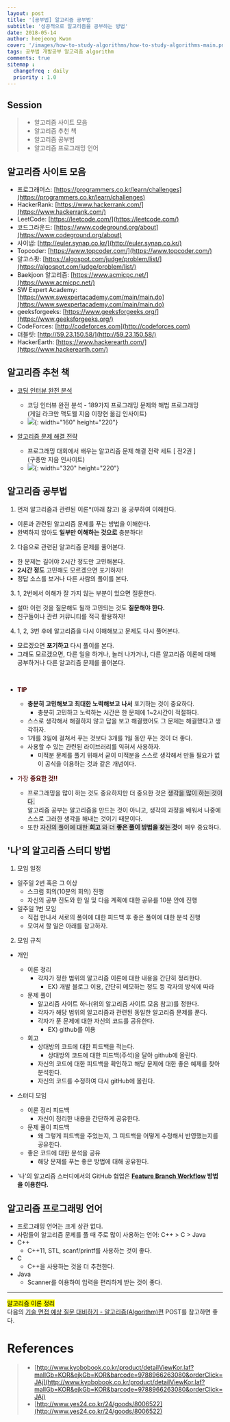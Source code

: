 ```yaml
---
layout: post
title: '[공부법] 알고리즘 공부법'
subtitle: '성공적으로 알고리즘을 공부하는 방법'
date: 2018-05-14
author: heejeong Kwon
cover: '/images/how-to-study-algorithms/how-to-study-algorithms-main.png'
tags: 공부법 개발공부 알고리즘 algorithm
comments: true
sitemap :
  changefreq : daily
  priority : 1.0
---
```


## Session
> - 알고리즘 사이트 모음
> - 알고리즘 추천 책
> - 알고리즘 공부법
> - 알고리즘 프로그래밍 언어


## 알고리즘 사이트 모음

* 프로그래머스: [https://programmers.co.kr/learn/challenges](https://programmers.co.kr/learn/challenges)
* HackerRank: [https://www.hackerrank.com/](https://www.hackerrank.com/)
* LeetCode: [https://leetcode.com/](https://leetcode.com/)
* 코드그라운드: [https://www.codeground.org/about](https://www.codeground.org/about)
* 사이냅: [http://euler.synap.co.kr/](http://euler.synap.co.kr/)
* Topcoder: [https://www.topcoder.com/](https://www.topcoder.com/)
* 알고스팟: [https://algospot.com/judge/problem/list/](https://algospot.com/judge/problem/list/)
* Baekjoon 알고리즘: [https://www.acmicpc.net/](https://www.acmicpc.net/)
* SW Expert Academy: [https://www.swexpertacademy.com/main/main.do](https://www.swexpertacademy.com/main/main.do)
* geeksforgeeks: [https://www.geeksforgeeks.org/](https://www.geeksforgeeks.org/)
* CodeForces: [http://codeforces.com](http://codeforces.com)
* 더블릿: [http://59.23.150.58/](http://59.23.150.58/)
* HackerEarth: [https://www.hackerearth.com/](https://www.hackerearth.com/)

## 알고리즘 추천 책

* [코딩 인터뷰 완전 분석](http://www.kyobobook.co.kr/product/detailViewKor.laf?mallGb=KOR&ejkGb=KOR&barcode=9788966263080&orderClick=JAj)
  * 코딩 인터뷰 완전 분석 - 189가지 프로그래밍 문제와 해법 프로그래밍 <br> (게일 라크만 맥도웰 지음  이창현 옮김  인사이트)
  * ![](/images/how-to-study-algorithms/book1.png){: width="160" height="220"}

* [알고리즘 문제 해결 전략](http://www.yes24.co.kr/24/goods/8006522)
  * 프로그래밍 대회에서 배우는 알고리즘 문제 해결 전략 세트 [ 전2권 ] <br> (구종만 지음  인사이트)
  * ![](/images/how-to-study-algorithms/book2.png){: width="320" height="220"}


## 알고리즘 공부법
1. 먼저 알고리즘과 관련된 이론*(아래 참고) 을 공부하여 이해한다.
  * 이론과 관련된 알고리즘 문제를 푸는 방법을 이해한다.
  * 완벽하지 않아도 **일부만 이해하는 것으로** 충분하다!
2. 다음으로 관련된 알고리즘 문제를 풀어본다.
  * 한 문제는 길어야 2시간 정도만 고민해본다.
  * **2시간 정도** 고민해도 모르겠으면 포기하자!
  * 정답 소스를 보거나 다른 사람의 풀이를 본다.
3. 1, 2번에서 이해가 잘 가지 않는 부분이 있으면 질문한다.
  * 설마 이런 것을 질문해도 될까 고민되는 것도 **질문해야 한다.**
  * 친구들이나 관련 커뮤니티를 적극 활용하자!
4. 1, 2, 3번 후에 알고리즘을 다시 이해해보고 문제도 다시 풀어본다.
  * 모르겠으면 **포기하고** 다시 풀이를 본다.
  * 그래도 모르겠으면, 다른 일을 하거나, 놀러 나가거나, 다른 알고리즘 이론에 대해 공부하거나 다른 알고리즘 문제를 풀어본다.
<br>

* <span style="color:#4d0000">**TIP**</span>
  * **충분히 고민해보고 최대한 노력해보고 나서** 포기하는 것이 중요하다.
    * 충분히 고민하고 노력하는 시간은 한 문제에 1~2시간이 적절하다.
  * 스스로 생각해서 해결하지 않고 답을 보고 해결했어도 그 문제는 해결했다고 생각하자.
  * 1개를 3일에 걸쳐서 푸는 것보다 3개를 1일 동안 푸는 것이 더 좋다.
  * 사용할 수 있는 관련된 라이브러리를 익혀서 사용하자.
    * 미적분 문제를 풀기 위해서 굳이 미적분을 스스로 생각해서 만들 필요가 없이 공식을 이용하는 것과 같은 개념이다.

* <span style="color:#4d0000">가장 **중요한 것!!**</span>
  * 프로그래밍을 많이 하는 것도 중요하지만 더 중요한 것은 <span style="background-color: #e1e1e1">생각을 많이 하는 것이다.</span> <br> 알고리즘 공부는 알고리즘을 만드는 것이 아니고, 생각의 과정을 배워서 나중에 스스로 그러한 생각을 해내는 것이기 때문이다.
  * 또한 <span style="background-color: #e1e1e1">자신의 풀이에 대한 **회고** 와 더 **좋은 풀이 방법을 찾는 것**</span>이 매우 중요하다.


## '나'의 알고리즘 스터디 방법
1. 모임 일정
* 일주일 2번 혹은 그 이상
  * 스크럼 회의(10분의 회의) 진행
  * 자신의 공부 진도와 한 일 및 다음 계획에 대한 공유를 10분 안에 진행
* 일주일 1번 모임
  * 직접 만나서 서로의 풀이에 대한 피드백 후 좋은 풀이에 대한 분석 진행
  * 모여서 할 일은 아래를 참고하자.

2. 모임 규칙

* 개인
  * 이론 정리
    * 각자가 정한 범위의 알고리즘 이론에 대한 내용을 간단히 정리한다.
      * EX) 개발 블로그 이용, 간단히 메모하는 정도 등 각자의 방식에 따라
  * 문제 풀이
    * 알고리즘 사이트 하나(위의 알고리즘 사이트 모음 참고)를 정한다.
    * 각자가 해당 범위의 알고리즘과 관련된 동일한 알고리즘 문제를 푼다.
    * 각자가 푼 문제에 대한 자신의 코드를 공유한다.
      * EX) github를 이용
  * 회고
    * 상대방의 코드에 대한 피드백을 적는다.
      * 상대방의 코드에 대한 피드백(주석)을 달아 github에 올린다.
    * 자신의 코드에 대한 피드백을 확인하고 해당 문제에 대한 좋은 예제를 찾아 분석한다.
    * 자신의 코드를 수정하여 다시 gitHub에 올린다.

* 스터디 모임
  * 이론 정리 피드백
    * 자신이 정리한 내용을 간단하게 공유한다.
  * 문제 풀이 피드백
    * 왜 그렇게 피드백을 주었는지, 그 피드백을 어떻게 수정해서 반영했는지를 공유한다.
  * 좋은 코드에 대한 분석을 공유
    * 해당 문제를 푸는 좋은 방법에 대해 공유한다.

* '나'의 알고리즘 스터디에서의 GitHub 협업은 **[Feature Branch Workflow](https://gmlwjd9405.github.io/2017/10/27/how-to-collaborate-on-GitHub-1.html) 방법을 이용한다.**


## 알고리즘 프로그래밍 언어
* 프로그래밍 언어는 크게 상관 없다.
* 사람들이 알고리즘 문제를 풀 때 주로 많이 사용하는 언어: C++ > C > Java
* C++
  * C++11, STL, scanf/printf를 사용하는 것이 좋다.
* C
  * C++을 사용하는 것을 더 추천한다.
* Java
  * Scanner를 이용하여 입력을 편리하게 받는 것이 좋다.

---

<mark>알고리즘 이론 정리</mark>  
다음의 [기술 면접 예상 질문 대비하기 - 알고리즘(Algorithm)편](https://gmlwjd9405.github.io/2017/10/01/basic-concepts-of-development-algorithm.html) POST를 참고하면 좋다.


# References
> - [http://www.kyobobook.co.kr/product/detailViewKor.laf?mallGb=KOR&ejkGb=KOR&barcode=9788966263080&orderClick=JAj](http://www.kyobobook.co.kr/product/detailViewKor.laf?mallGb=KOR&ejkGb=KOR&barcode=9788966263080&orderClick=JAj)
> - [http://www.yes24.co.kr/24/goods/8006522](http://www.yes24.co.kr/24/goods/8006522)
